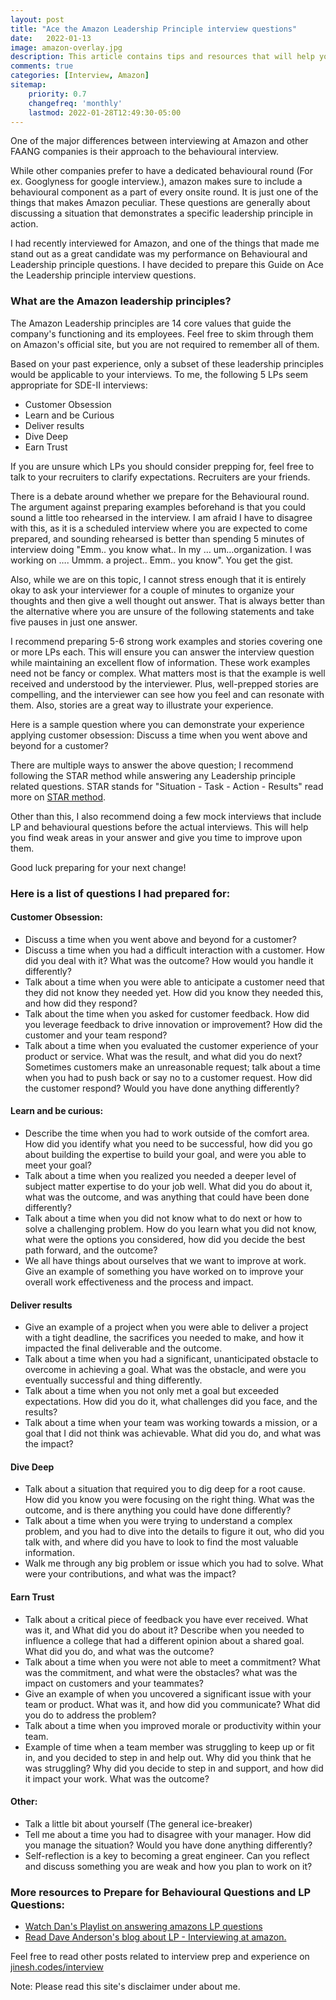 ```yaml
---
layout: post
title: "Ace the Amazon Leadership Principle interview questions"
date:   2022-01-13
image: amazon-overlay.jpg
description: This article contains tips and resources that will help you prepare for the Amazon Leadership Principle interview questions
comments: true
categories: [Interview, Amazon]
sitemap:
    priority: 0.7
    changefreq: 'monthly'
    lastmod: 2022-01-28T12:49:30-05:00
---
```


<p class="intro"><span class="dropcap">O</span>ne of the major differences between interviewing at Amazon and other FAANG companies is their approach to the behavioural interview.</p>

<p>While other companies prefer to have a dedicated behavioural round (For ex. Googlyness for google interview.), amazon makes sure to include a behavioural component as a part of every onsite round. It is just one of the things that makes Amazon peculiar. These questions are generally about discussing a situation that demonstrates a specific leadership principle in action.</p>

I had recently interviewed for Amazon, and one of the things that made me stand out as a great candidate was my performance on Behavioural and Leadership principle questions. I have decided to prepare this Guide on Ace the Leadership principle interview questions. 

### What are the Amazon leadership principles?
The Amazon Leadership principles are 14 core values that guide the company's functioning and its employees. Feel free to skim through them on Amazon's official site, but you are not required to remember all of them. 

Based on your past experience, only a subset of these leadership principles would be applicable to your interviews. To me, the following 5 LPs seem appropriate for SDE-II interviews:

* Customer Obsession
* Learn and be Curious
* Deliver results
* Dive Deep
* Earn Trust

If you are unsure which LPs you should consider prepping for, feel free to talk to your recruiters to clarify expectations. Recruiters are your friends. 

There is a debate around whether we prepare for the Behavioural round. The argument against preparing examples beforehand is that you could sound a little too rehearsed in the interview. I am afraid I have to disagree with this, as it is a scheduled interview where you are expected to come prepared, and sounding rehearsed is better than spending 5 minutes of interview doing "Emm.. you know what.. In my … um…organization. I was working on …. Ummm. a project.. Emm.. you know". You get the gist. 

Also, while we are on this topic, I cannot stress enough that it is entirely okay to ask your interviewer for a couple of minutes to organize your thoughts and then give a well thought out answer. That is always better than the alternative where you are unsure of the following statements and take five pauses in just one answer. 

I recommend preparing 5-6 strong work examples and stories covering one or more LPs each. This will ensure you can answer the interview question while maintaining an excellent flow of information. These work examples need not be fancy or complex. What matters most is that the example is well received and understood by the interviewer. Plus, well-prepped stories are compelling, and the interviewer can see how you feel and can resonate with them. Also, stories are a great way to illustrate your experience. 

Here is a sample question where you can demonstrate your experience applying customer obsession:
     Discuss a time when you went above and beyond for a customer?

There are multiple ways to answer the above question; I recommend following the STAR method while answering any Leadership principle related questions. STAR stands for "Situation - Task - Action - Results" read more on [STAR method][star]. 

Other than this, I also recommend doing a few mock interviews that include LP and behavioural questions before the actual interviews. This will help you find weak areas in your answer and give you time to improve upon them. 

Good luck preparing for your next change!

### Here is a list of questions I had prepared for:
#### Customer Obsession:
* Discuss a time when you went above and beyond for a customer?
* Discuss a time when you had a difficult interaction with a customer. How did you deal with it? What was the outcome? How would you handle it differently?
* Talk about a time when you were able to anticipate a customer need that they did not know they needed yet. How did you know they needed this, and how did they respond?
* Talk about the time when you asked for customer feedback. How did you leverage feedback to drive innovation or improvement? How did the customer and your team respond?
* Talk about a time when you evaluated the customer experience of your product or service. What was the result, and what did you do next?
Sometimes customers make an unreasonable request; talk about a time when you had to push back or say no to a customer request. How did the customer respond? Would you have done anything differently?
 
#### Learn and be curious:
* Describe the time when you had to work outside of the comfort area. How did you identify what you need to be successful, how did you go about building the expertise to build your goal, and were you able to meet your goal?
* Talk about a time when you realized you needed a deeper level of subject matter expertise to do your job well. What did you do about it, what was the outcome, and was anything that could have been done differently?
* Talk about a time when you did not know what to do next or how to solve a challenging problem. How do you learn what you did not know, what were the options you considered, how did you decide the best path forward, and the outcome?
* We all have things about ourselves that we want to improve at work. Give an example of something you have worked on to improve your overall work effectiveness and the process and impact.
 
#### Deliver results
* Give an example of a project when you were able to deliver a project with a tight deadline, the sacrifices you needed to make, and how it impacted the final deliverable and the outcome.
* Talk about a time when you had a significant, unanticipated obstacle to overcome in achieving a goal. What was the obstacle, and were you eventually successful and thing differently.
* Talk about a time when you not only met a goal but exceeded expectations. How did you do it, what challenges did you face, and the results?
* Talk about a time when your team was working towards a mission, or a goal that I did not think was achievable. What did you do, and what was the impact?
 
#### Dive Deep
* Talk about a situation that required you to dig deep for a root cause. How did you know you were focusing on the right thing. What was the outcome, and is there anything you could have done differently?
* Talk about a time when you were trying to understand a complex problem, and you had to dive into the details to figure it out, who did you talk with, and where did you have to look to find the most valuable information.
* Walk me through any big problem or issue which you had to solve. What were your contributions, and what was the impact?

#### Earn Trust
* Talk about a critical piece of feedback you have ever received. What was it, and What did you do about it?
Describe when you needed to influence a college that had a different opinion about a shared goal. What did you do, and what was the outcome?
* Talk about a time when you were not able to meet a commitment? What was the commitment, and what were the obstacles? what was the impact on customers and your teammates?
* Give an example of when you uncovered a significant issue with your team or product. What was it, and how did you communicate? What did you do to address the problem?
* Talk about a time when you improved morale or productivity within your team.
* Example of time when a team member was struggling to keep up or fit in, and you decided to step in and help out. Why did you think that he was struggling? Why did you decide to step in and support, and how did it impact your work. What was the outcome?
 
#### Other:
* Talk a little bit about yourself (The general ice-breaker)
* Tell me about a time you had to disagree with your manager. How did you manage the situation? Would you have done anything differently?
* Self-reflection is a key to becoming a great engineer. Can you reflect and discuss something you are weak and how you plan to work on it? 


### More resources to Prepare for Behavioural Questions and LP Questions: 

* [Watch Dan's Playlist on answering amazons LP questions][dan] 
* [Read Dave Anderson's blog about LP - Interviewing at amazon.][dave]


Feel free to read other posts related to interview prep and experience on [jinesh.codes/interview](https://jinesh.codes/interview)


Note: Please read this site's disclaimer under about me. 

[star]: https://in.indeed.com/career-advice/interviewing/how-to-use-the-star-interview-response-technique
[dan]: https://www.youtube.com/watch?v=hpSQd54fJwI&list=PLLucmoeZjtMTarjnBcV5qOuAI4lE5ZinV&index=2
[dave]: https://scarletinked.medium.com/are-you-the-leader-were-looking-for-interviewing-at-amazon-8301d787815d

